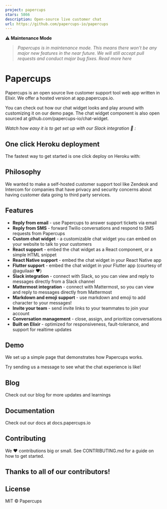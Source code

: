 ```yaml
---
project: papercups
stars: 5866
description: Open-source live customer chat
url: https://github.com/papercups-io/papercups
---
```


**⚠️ Maintenance Mode**

> _Papercups is in maintenance mode. This means there won't be any major new features in the near future. We will still accept pull requests and conduct major bug fixes. Read more here_

Papercups
=========

Papercups is an open source live customer support tool web app written in Elixir. We offer a hosted version at app.papercups.io.

You can check out how our chat widget looks and play around with customizing it on our demo page. The chat widget component is also open sourced at github.com/papercups-io/chat-widget.

_Watch how easy it is to get set up with our Slack integration 🚀 :_

One click Heroku deployment
---------------------------

The fastest way to get started is one click deploy on Heroku with:

Philosophy
----------

We wanted to make a self-hosted customer support tool like Zendesk and Intercom for companies that have privacy and security concerns about having customer data going to third party services.

Features
--------

-   **Reply from email** - use Papercups to answer support tickets via email
-   **Reply from SMS** - forward Twilio conversations and respond to SMS requests from Papercups
-   **Custom chat widget** - a customizable chat widget you can embed on your website to talk to your customers
-   **React support** - embed the chat widget as a React component, or a simple HTML snippet
-   **React Native support** - embed the chat widget in your React Native app
-   **Flutter support** - embed the chat widget in your Flutter app (courtesy of @aguilaair ❤️)
-   **Slack integration** - connect with Slack, so you can view and reply to messages directly from a Slack channel
-   **Mattermost integration** - connect with Mattermost, so you can view and reply to messages directly from Mattermost
-   **Markdown and emoji support** - use markdown and emoji to add character to your messages!
-   **Invite your team** - send invite links to your teammates to join your account
-   **Conversation management** - close, assign, and prioritize conversations
-   **Built on Elixir** - optimized for responsiveness, fault-tolerance, and support for realtime updates

Demo
----

We set up a simple page that demonstrates how Papercups works.

Try sending us a message to see what the chat experience is like!

Blog
----

Check out our blog for more updates and learnings

Documentation
-------------

Check out our docs at docs.papercups.io

Contributing
------------

We ❤️ contributions big or small. See CONTRIBUTING.md for a guide on how to get started.

Thanks to all of our contributors!
----------------------------------

License
-------

MIT © Papercups
